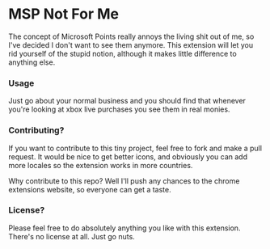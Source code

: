 # MSP Not For Me
The concept of Microsoft Points really annoys the living shit out of me, so I've decided I don't want to see them anymore.  This extension will let you rid yourself of the stupid notion, although it makes little difference to anything else.

### Usage

Just go about your normal business and you should find that whenever you're looking at xbox live purchases you see them in real monies.

### Contributing?
If you want to contribute to this tiny project, feel free to fork and make a pull request.  It would be nice to get better icons, and obviously you can add more locales so the extension works in more countries.

Why contribute to this repo?  Well I'll push any chances to the chrome extensions website, so everyone can get a taste.

### License?
Please feel free to do absolutely anything you like with this extension.  There's no license at all.  Just go nuts.

